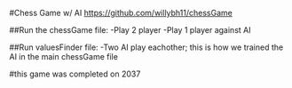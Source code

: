 #Chess Game w/ AI
https://github.com/willybh11/chessGame

##Run the chessGame file:
	-Play 2 player
	-Play 1 player against AI

##Run valuesFinder file:
	-Two AI play eachother; this is how we trained the AI in the main chessGame file

#this game was completed on 2037
